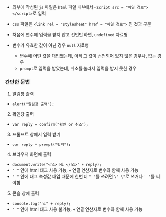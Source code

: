 - 외부에 작성된 `js` 파일은 `html` 파일 내부에서 `<script src = "파일 경로"></script>`로 입력

- `css` 파일은 `<link rel = "stylesheet" href = "파일 경로">` 인 것과 구분

- 처음에 변수에 입력을 받지 않고 선언만 하면, `undefined` 자료형

- 변수가 유효한 값이 아닌 경우 `null` 자료형
  - 변수에 어떤 값을 대입했는데, 아직 그 값이 선언되어 있지 않은 경우나, 없는 경우
  - `prompt`로 입력을 받았는데, 취소를 눌러서 입력을 받지 못한 경우

### 간단한 문법

1. 알림창 출력 
- `alert("알림창 출력");`

2. 확인창 출력
- `var reply = confirm("확인 or 취소");`

3. 프롬프트 창에서 입력 받기
- `var reply = prompt("입력");`

4. 브라우저 화면에 출력
- `document.write("<h1> Hi </h1>" + reply);`
- `" "` 안에 html 태그 사용 가능, `+` 연결 연산자로 변수와 함께 사용 가능
- `" "` 안에 태그 속성값 대입 때문에 한번 더 `" "`를 쓰려면 `\" \"`로 쓰거나 `' '`를 써야함

5. 콘솔 창에 출력
- `console.log("hi" + reply);`
- `" "` 안에 html 태그 사용 불가능, `+` 연결 연산자로 변수와 함께 사용 가능
